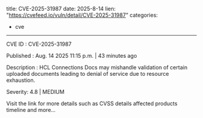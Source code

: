  
title: CVE-2025-31987
date: 2025-8-14
lien: "https://cvefeed.io/vuln/detail/CVE-2025-31987"
categories:
  - cve
---

CVE ID : CVE-2025-31987

Published :  Aug. 14
2025
11:15 p.m. | 43 minutes ago

Description : HCL Connections Docs may mishandle validation of certain uploaded documents leading to denial of service due to resource exhaustion.

Severity: 4.8 | MEDIUM

Visit the link for more details
such as CVSS details
affected products
timeline
and more...
